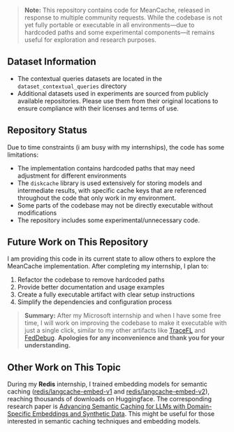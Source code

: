 >**Note:** This repository contains code for MeanCache, released in response to multiple community requests. While the codebase is not yet fully portable or executable in all environments—due to hardcoded paths and some experimental components—it remains useful for exploration and research purposes. 


## Dataset Information

- The contextual queries datasets are located in the `dataset_contextual_queries` directory
- Additional datasets used in experiments are sourced from publicly available repositories. Please use them from their original locations to ensure compliance with their licenses and terms of use.



## Repository Status

Due to time constraints (i am busy with my internships), the code has some limitations:

- The implementation contains hardcoded paths that may need adjustment for different environments
- The `diskcache` library is used extensively for storing models and intermediate results, with specific cache keys that are referenced throughout the code that only work in my environment. 
- Some parts of the codebase may not be directly executable without modifications
- The repository includes some experimental/unnecessary code.




## Future Work on This Repository

I am providing this code in its current state to allow others to explore the MeanCache implementation. After completing my internship, I plan to:

1. Refactor the codebase to remove hardcoded paths
2. Provide better documentation and usage examples
3. Create a fully executable artifact with clear setup instructions
4. Simplify the dependencies and configuration process

> **Summary:** After my Microsoft internship and when I have some free time, I will work on improving the codebase to make it executable with just a single click, similar to my other artifacts like [TraceFL](https://github.com/SEED-VT/TraceFL) and [FedDebug](https://flower.ai/docs/baselines/feddebug.html). **Apologies for any inconvenience and thank you for your understanding.**


## Other Work on This Topic

During my **Redis** internship, I trained embedding models for semantic caching ([redis/langcache-embed-v1](https://huggingface.co/redis/langcache-embed-v1) and [redis/langcache-embed-v2](https://huggingface.co/redis/langcache-embed-v2)), reaching thousands of downloads on Huggingface. The corresponding research paper is [Advancing Semantic Caching for LLMs with Domain-Specific Embeddings and Synthetic Data](https://arxiv.org/pdf/2504.02268). This might be useful for those interested in semantic caching techniques and embedding models.

